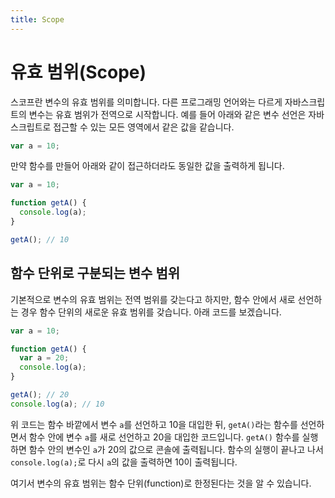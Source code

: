 ```yaml
---
title: Scope
---
```


# 유효 범위(Scope)

스코프란 변수의 유효 범위를 의미합니다. 다른 프로그래밍 언어와는 다르게 자바스크립트의 변수는 유효 범위가 전역으로 시작합니다. 예를 들어 아래와 같은 변수 선언은 자바스크립트로 접근할 수 있는 모든 영역에서 같은 값을 같습니다.

```js
var a = 10;
```

만약 함수를 만들어 아래와 같이 접근하더라도 동일한 값을 출력하게 됩니다.

```js
var a = 10;

function getA() {
  console.log(a);
}

getA(); // 10
```

## 함수 단위로 구분되는 변수 범위

기본적으로 변수의 유효 범위는 전역 범위를 갖는다고 하지만, 함수 안에서 새로 선언하는 경우 함수 단위의 새로운 유효 범위를 갖습니다. 아래 코드를 보겠습니다.

```js
var a = 10;

function getA() {
  var a = 20;
  console.log(a);
}

getA(); // 20
console.log(a); // 10
```

위 코드는 함수 바깥에서 변수 `a`를 선언하고 10을 대입한 뒤, `getA()`라는 함수를 선언하면서 함수 안에 변수 `a`를 새로 선언하고 20을 대입한 코드입니다. `getA()` 함수를 실행하면 함수 안의 변수인 `a`가 20의 값으로 콘솔에 출력됩니다. 함수의 실행이 끝나고 나서 `console.log(a);`로 다시 `a`의 값을 출력하면 10이 출력됩니다.

여기서 변수의 유효 범위는 함수 단위(function)로 한정된다는 것을 알 수 있습니다.